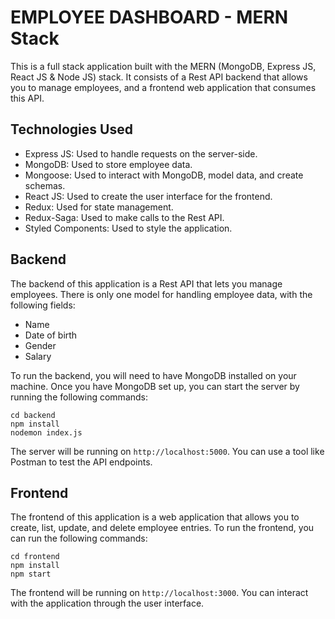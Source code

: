 # EMPLOYEE DASHBOARD - MERN Stack

This is a full stack application built with the MERN (MongoDB, Express JS, React JS & Node JS) stack. It consists of a Rest API backend that allows you to manage employees, and a frontend web application that consumes this API.

## Technologies Used

- Express JS: Used to handle requests on the server-side.
- MongoDB: Used to store employee data.
- Mongoose: Used to interact with MongoDB, model data, and create schemas.
- React JS: Used to create the user interface for the frontend.
- Redux: Used for state management.
- Redux-Saga: Used to make calls to the Rest API.
- Styled Components: Used to style the application.

## Backend

The backend of this application is a Rest API that lets you manage employees. There is only one model for handling employee data, with the following fields:

- Name
- Date of birth
- Gender
- Salary

To run the backend, you will need to have MongoDB installed on your machine. Once you have MongoDB set up, you can start the server by running the following commands:

```
cd backend
npm install
nodemon index.js
```

The server will be running on `http://localhost:5000`. You can use a tool like Postman to test the API endpoints.

## Frontend

The frontend of this application is a web application that allows you to create, list, update, and delete employee entries. To run the frontend, you can run the following commands:

```
cd frontend
npm install
npm start
```

The frontend will be running on `http://localhost:3000`. You can interact with the application through the user interface.

